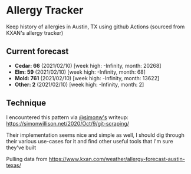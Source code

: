 # Allergy Tracker

Keep history of allergies in Austin, TX using github Actions (sourced from KXAN's allergy tracker)

## Current forecast
<!-- INJECT FORECAST -->
- **Cedar: 66** (2021/02/10)  [week high: -Infinity, month: 20268]
- **Elm: 59** (2021/02/10)  [week high: -Infinity, month: 68]
- **Mold: 761** (2021/02/10)  [week high: -Infinity, month: 13622]
- **Other: 2** (2021/02/10)  [week high: -Infinity, month: 2]
<!-- END INJECT FORECAST -->

## Technique

I encountered this pattern via [@simonw's](https://github.com/simonw) writeup: https://simonwillison.net/2020/Oct/9/git-scraping/

Their implementation seems nice and simple as well, I should dig through their various use-cases for it and find other useful tools that I'm sure they've built

Pulling data from https://www.kxan.com/weather/allergy-forecast-austin-texas/
